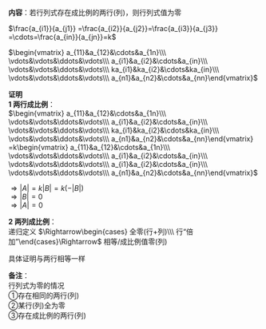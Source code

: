 **内容**：若行列式存在成比例的两行(列)，则行列式值为零  
  
$\frac{a_{i1}}{a_{j1}}  
=\frac{a_{i2}}{a_{j2}}=\frac{a_{i3}}{a_{j3}}  
=\cdots=\frac{a_{in}}{a_{jn}}=k$  
  
$\begin{vmatrix}  
a_{11}&a_{12}&\cdots&a_{1n}\\\  
\vdots&\vdots&\ddots&\vdots\\\  
a_{i1}&a_{i2}&\cdots&a_{in}\\\  
\vdots&\vdots&\ddots&\vdots\\\  
ka_{i1}&ka_{i2}&\cdots&ka_{in}\\\  
\vdots&\vdots&\ddots&\vdots\\\  
a_{n1}&a_{n2}&\cdots&a_{nn}\end{vmatrix}$  
  
**证明**  
**1 两行成比例**：  
$\begin{vmatrix}  
a_{11}&a_{12}&\cdots&a_{1n}\\\  
\vdots&\vdots&\ddots&\vdots\\\  
a_{i1}&a_{i2}&\cdots&a_{in}\\\  
\vdots&\vdots&\ddots&\vdots\\\  
ka_{i1}&ka_{i2}&\cdots&ka_{in}\\\  
\vdots&\vdots&\ddots&\vdots\\\  
a_{n1}&a_{n2}&\cdots&a_{nn}\end{vmatrix}  
=k\begin{vmatrix}  
a_{11}&a_{12}&\cdots&a_{1n}\\\  
\vdots&\vdots&\ddots&\vdots\\\  
a_{i1}&a_{i2}&\cdots&a_{in}\\\  
\vdots&\vdots&\ddots&\vdots\\\  
a_{i1}&a_{i2}&\cdots&a_{in}\\\  
\vdots&\vdots&\ddots&\vdots\\\  
a_{n1}&a_{n2}&\cdots&a_{nn}\end{vmatrix}$  
  
$\Rightarrow|A|=k|B|=k(-|B|)$  
$\Rightarrow|B|=0$  
$\Rightarrow|A|=0$  
  
**2 两列成比例**：  
递归定义 $\Rightarrow\begin{cases}  
全零(行+列)\\\  
行“倍加”\end{cases}\Rightarrow$ 相等/成比例值零(列)  
  
具体证明与两行相等一样  
  
**备注**：  
行列式为零的情况  
①存在相同的两行(列)  
②某行(列)全为零  
③存在成比例的两行(列)  
